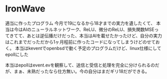 # IronWave
適当に作ったプログラム
今月で19になるから18才までの実力を遺したくて、
本当は今はAIのニューラルネットワーク、ReLU、微分のReLU、損失関数MSEってきてて、あとは逆伝播だけだった、本当はAIを載せたかったけど、自分の実力はこれまでだっただから1ヶ月程前に作ったコードになってしまうけどのせておく。
本当はkeventでopenbsdで動く予定のプログラムだけど、linux仕様にしてepollにした


本当はepollはevent.evを観察して、送信と受信と処理を完全に分けられるのだが、まぁ、未熟だったなら仕方無い。今の自分はまだギリ18だができる。
